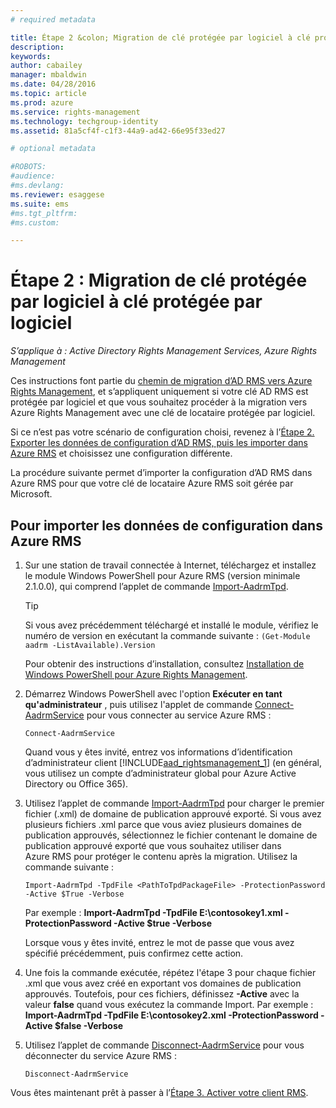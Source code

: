 ```yaml
---
# required metadata

title: Étape 2 &colon; Migration de clé protégée par logiciel à clé protégée par logiciel | Azure RMS
description:
keywords:
author: cabailey
manager: mbaldwin
ms.date: 04/28/2016
ms.topic: article
ms.prod: azure
ms.service: rights-management
ms.technology: techgroup-identity
ms.assetid: 81a5cf4f-c1f3-44a9-ad42-66e95f33ed27

# optional metadata

#ROBOTS:
#audience:
#ms.devlang:
ms.reviewer: esaggese
ms.suite: ems
#ms.tgt_pltfrm:
#ms.custom:

---
```



# Étape 2 : Migration de clé protégée par logiciel à clé protégée par logiciel

*S’applique à : Active Directory Rights Management Services, Azure Rights Management*


Ces instructions font partie du [chemin de migration d’AD RMS vers Azure Rights Management](migrate-from-ad-rms-to-azure-rms.md), et s’appliquent uniquement si votre clé AD RMS est protégée par logiciel et que vous souhaitez procéder à la migration vers Azure Rights Management avec une clé de locataire protégée par logiciel. 

Si ce n’est pas votre scénario de configuration choisi, revenez à l’[Étape 2. Exporter les données de configuration d’AD RMS, puis les importer dans Azure RMS](migrate-from-ad-rms-to-azure-rms.md#step-2-export-configuration-data-from-ad-rms-and-import-it-to-azure-rms) et choisissez une configuration différente.

La procédure suivante permet d’importer la configuration d’AD RMS dans Azure RMS pour que votre clé de locataire Azure RMS soit gérée par Microsoft.

## Pour importer les données de configuration dans Azure RMS

1.  Sur une station de travail connectée à Internet, téléchargez et installez le module Windows PowerShell pour Azure RMS (version minimale 2.1.0.0), qui comprend l’applet de commande [Import-AadrmTpd](http://msdn.microsoft.com/library/azure/dn857523.aspx).

    > [!TIP]
    > Si vous avez précédemment téléchargé et installé le module, vérifiez le numéro de version en exécutant la commande suivante : `(Get-Module aadrm -ListAvailable).Version`

    Pour obtenir des instructions d’installation, consultez [Installation de Windows PowerShell pour Azure Rights Management](../deploy-use/install-powershell.md).

2.  Démarrez Windows PowerShell avec l'option **Exécuter en tant qu'administrateur** , puis utilisez l'applet de commande [Connect-AadrmService](http://msdn.microsoft.com/library/azure/dn629415.aspx) pour vous connecter au service Azure RMS :

    ```
    Connect-AadrmService
    ```
    Quand vous y êtes invité, entrez vos informations d’identification d’administrateur client [!INCLUDE[aad_rightsmanagement_1](../includes/aad_rightsmanagement_1_md.md)] (en général, vous utilisez un compte d’administrateur global pour Azure Active Directory ou Office 365).

3.  Utilisez l’applet de commande [Import-AadrmTpd](http://msdn.microsoft.com/library/azure/dn857523.aspx) pour charger le premier fichier (.xml) de domaine de publication approuvé exporté. Si vous avez plusieurs fichiers .xml parce que vous aviez plusieurs domaines de publication approuvés, sélectionnez le fichier contenant le domaine de publication approuvé exporté que vous souhaitez utiliser dans Azure RMS pour protéger le contenu après la migration. Utilisez la commande suivante :

    ```
    Import-AadrmTpd -TpdFile <PathToTpdPackageFile> -ProtectionPassword -Active $True -Verbose
    ```
    Par exemple : **Import-AadrmTpd -TpdFile E:\contosokey1.xml -ProtectionPassword -Active $true -Verbose**

    Lorsque vous y êtes invité, entrez le mot de passe que vous avez spécifié précédemment, puis confirmez cette action.

4.  Une fois la commande exécutée, répétez l'étape 3 pour chaque fichier .xml que vous avez créé en exportant vos domaines de publication approuvés. Toutefois, pour ces fichiers, définissez **-Active** avec la valeur **false** quand vous exécutez la commande Import. Par exemple : **Import-AadrmTpd -TpdFile E:\contosokey2.xml -ProtectionPassword -Active $false -Verbose**

5.  Utilisez l’applet de commande [Disconnect-AadrmService](http://msdn.microsoft.com/library/azure/dn629416.aspx) pour vous déconnecter du service Azure RMS :

    ```
    Disconnect-AadrmService
    ```

Vous êtes maintenant prêt à passer à l’[Étape 3. Activer votre client RMS](migrate-from-ad-rms-to-azure-rms.md#BKMK_Step3Migration).



<!--HONumber=Apr16_HO4-->


